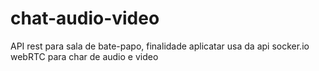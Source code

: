 # chat-audio-video
API rest para sala de bate-papo, finalidade aplicatar usa da api socker.io webRTC para char de audio e video

